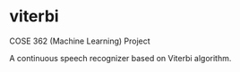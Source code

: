 # viterbi

COSE 362 (Machine Learning) Project

A continuous speech recognizer based on Viterbi algorithm.
